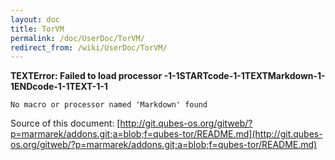 ```yaml
---
layout: doc
title: TorVM
permalink: /doc/UserDoc/TorVM/
redirect_from: /wiki/UserDoc/TorVM/
---
```


**TEXTError: Failed to load processor -1-1STARTcode-1-1TEXTMarkdown-1-1ENDcode-1-1TEXT-1-1**

    No macro or processor named 'Markdown' found

Source of this document: [http://git.qubes-os.org/gitweb/?p=marmarek/addons.git;a=blob;f=qubes-tor/README.md](http://git.qubes-os.org/gitweb/?p=marmarek/addons.git;a=blob;f=qubes-tor/README.md)
